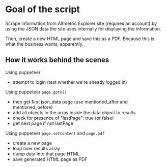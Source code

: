 # Goal of the script

Scrape information from Altmetric Explorer site (requires an account) by using the JSON data the site uses internally for displaying the information.

Then, create a new HTML page and save this as a PDF. Because this is what the business wants, apparently.

## How it works behind the scenes

Using puppeteer

* attempt to login (test whether we're already logged in)

Using puppeteer `page.goto()`

* then get first json_data page (use mentioned_after and mentioned_before)
* add all objects in the array inside the data object to results
* check for presence of "lastPage": true (or false)
* get next page if not lastPage

Using puppeteer `page.setContent` and `page.pdf`

* create a new page
* loop over results array
* dump data into that page HTML
* save generated HTML page as PDF
